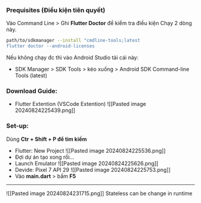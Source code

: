 ### Prequisites (Điều kiện tiên quyết)
Vào Command Line > Ghi  **Flutter Doctor** để kiểm tra điều kiện 
Chạy 2 dòng này.
```sh
path/to/sdkmanager --install "cmdline-tools;latest
flutter doctor --android-licenses
```
Nếu không chạy đc thì vào Android Studio tải cái này: 
+ SDK Manager > SDK Tools > kéo xuống > Android SDK Command-line Tools (latest)

### Download Guide: 
+ Flutter Extention (VSCode Extention)
	![[Pasted image 20240824225439.png]]


### Set-up: 
Dùng **Ctr + Shift + P để tìm kiếm**
+ Flutter: New Project
	![[Pasted image 20240824225536.png]]
+ Đợi dự án tạo xong rồi...
+ Launch Emulator
	![[Pasted image 20240824225626.png]]
+ Devide: Pixel 7 API 29
	 ![[Pasted image 20240824225753.png]]
+ Vào **main.dart** >  bấm **F5**

---

![[Pasted image 20240824231715.png]]
Stateless can be change in runtime